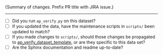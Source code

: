 {Summary of changes. Prefix PR title with JIRA issue.}

****

- [ ] Did you run `ap_verify.py` on this dataset?
- [ ] If you updated the data, have the maintenance scripts in `scripts/` been updated to match?
- [ ] If you made changes to `scripts/`, should those changes be propagated to [ap_verify_dataset_template](https://github.com/lsst-dm/ap_verify_dataset_template/), or are they specific to this data set?
- [ ] Are the Sphinx documentation and readme up-to-date?

